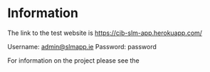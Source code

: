# Information

The link to the test website is https://cib-slm-app.herokuapp.com/

Username: admin@slmapp.ie
Password: password

For information on the project please see the

